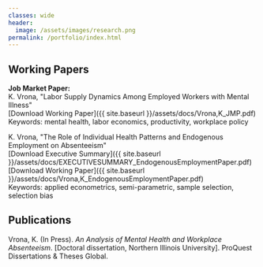```yaml
---
classes: wide
header:
  image: /assets/images/research.png
permalink: /portfolio/index.html
---
```



  
<h2 id="working-papers">Working Papers</h2> 
  
**Job Market Paper:**  
K. Vrona, "Labor Supply Dynamics Among Employed Workers with Mental Illness"\
[Download Working Paper]({{ site.baseurl }}/assets/docs/Vrona,K_JMP.pdf)\
Keywords: mental health, labor economics, productivity, workplace policy




K. Vrona, "The Role of Individual Health Patterns and Endogenous Employment on Absenteeism"\
[Download Executive Summary]({{ site.baseurl }}/assets/docs/EXECUTIVESUMMARY_EndogenousEmploymentPaper.pdf)\
[Download Working Paper]({{ site.baseurl }}/assets/docs/Vrona,K_EndogenousEmploymentPaper.pdf)\
Keywords: applied econometrics, semi-parametric, sample selection, selection bias






<h2 id="publications">Publications</h2>

Vrona, K. (In Press). *An Analysis of Mental Health and Workplace Absenteeism*. [Doctoral dissertation, Northern Illinois University]. ProQuest Dissertations & Theses Global.
